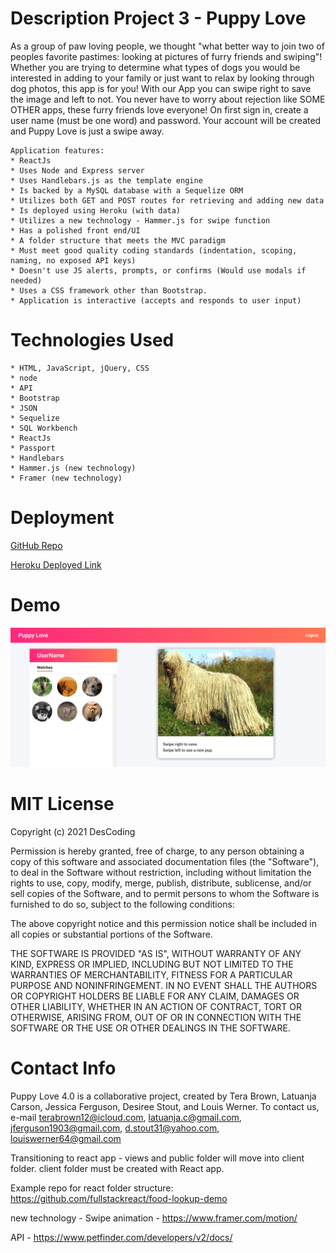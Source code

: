 # Description Project 3 - Puppy Love

As a group of paw loving people, we thought "what better way to join two of peoples favorite pastimes: looking at pictures of furry friends and swiping"! Whether you are trying to determine what types of dogs you would be interested in adding to your family or just want to relax by looking through dog photos, this app is for you! With our App you can swipe right to save the image and left to not. You never have to worry about rejection like SOME OTHER apps, these furry friends love everyone! On first sign in, create a user name (must be one word) and password. Your account will be created and Puppy Love is just a swipe away.

    Application features:
    * ReactJs
    * Uses Node and Express server
    * Uses Handlebars.js as the template engine
    * Is backed by a MySQL database with a Sequelize ORM
    * Utilizes both GET and POST routes for retrieving and adding new data
    * Is deployed using Heroku (with data)
    * Utilizes a new technology - Hammer.js for swipe function
    * Has a polished front end/UI
    * A folder structure that meets the MVC paradigm
    * Must meet good quality coding standards (indentation, scoping, naming, no exposed API keys)
    * Doesn't use JS alerts, prompts, or confirms (Would use modals if needed)
    * Uses a CSS framework other than Bootstrap.
    * Application is interactive (accepts and responds to user input)

# Technologies Used

    * HTML, JavaScript, jQuery, CSS
    * node
    * API
    * Bootstrap
    * JSON
    * Sequelize
    * SQL Workbench
    * ReactJs
    * Passport
    * Handlebars
    * Hammer.js (new technology)
    * Framer (new technology)

# Deployment

[GitHub Repo](https://github.com/DesCoding/PuppyLove4.0)

[Heroku Deployed Link](https://puppy-love.herokuapp.com/)

# Demo

![Demo](PuppyLove\assets\MemberPage.png)

# MIT License

Copyright (c) 2021 DesCoding

Permission is hereby granted, free of charge, to any person obtaining a copy
of this software and associated documentation files (the "Software"), to deal
in the Software without restriction, including without limitation the rights
to use, copy, modify, merge, publish, distribute, sublicense, and/or sell
copies of the Software, and to permit persons to whom the Software is
furnished to do so, subject to the following conditions:

The above copyright notice and this permission notice shall be included in all
copies or substantial portions of the Software.

THE SOFTWARE IS PROVIDED "AS IS", WITHOUT WARRANTY OF ANY KIND, EXPRESS OR
IMPLIED, INCLUDING BUT NOT LIMITED TO THE WARRANTIES OF MERCHANTABILITY,
FITNESS FOR A PARTICULAR PURPOSE AND NONINFRINGEMENT. IN NO EVENT SHALL THE
AUTHORS OR COPYRIGHT HOLDERS BE LIABLE FOR ANY CLAIM, DAMAGES OR OTHER
LIABILITY, WHETHER IN AN ACTION OF CONTRACT, TORT OR OTHERWISE, ARISING FROM,
OUT OF OR IN CONNECTION WITH THE SOFTWARE OR THE USE OR OTHER DEALINGS IN THE
SOFTWARE.

# Contact Info

Puppy Love 4.0 is a collaborative project, created by Tera Brown, Latuanja Carson, Jessica Ferguson, Desiree Stout, and Louis Werner. To contact us, e-mail terabrown12@icloud.com, latuanja.c@gmail.com, jferguson1903@gmail.com, d.stout31@yahoo.com, louiswerner64@gmail.com

Transitioning to react app - views and public folder will move into client folder. client folder must be created with React app.

Example repo for react folder structure: https://github.com/fullstackreact/food-lookup-demo

new technology - Swipe animation - https://www.framer.com/motion/

API - https://www.petfinder.com/developers/v2/docs/
